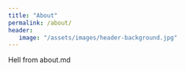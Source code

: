 ```yaml
---
title: "About"
permalink: /about/
header: 
   image: "/assets/images/header-background.jpg"
---
```


Hell from about.md